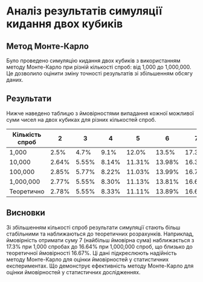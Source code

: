 # Аналіз результатів симуляції кидання двох кубиків

## Метод Монте-Карло

Було проведено симуляцію кидання двох кубиків з використанням методу Монте-Карло при різній кількості спроб: від 1,000 до 1,000,000. Це дозволило оцінити зміну точності результатів зі збільшенням обсягу даних.

## Результати

Нижче наведено таблицю з ймовірностями випадання кожної можливої суми чисел на двох кубиках для різних кількостей спроб.

| Кількість спроб | 2     | 3     | 4     | 5     | 6     | 7     | 8     | 9     | 10    | 11    | 12    |
|-----------------|-------|-------|-------|-------|-------|-------|-------|-------|-------|-------|-------|
| 1,000           | 2.5%  | 4.7%  | 9.1%  | 12.0% | 13.5% | 17.3% | 13.5% | 10.1% | 9.0%  | 5.9%  | 2.4%  |
| 10,000          | 2.64% | 5.55% | 8.14% | 11.31%| 13.98%| 16.38%| 14.39%| 11.19%| 8.33% | 5.47% | 2.62% |
| 100,000         | 2.85% | 5.77% | 8.22% | 11.03%| 13.99%| 16.75%| 13.51%| 11.12%| 8.39% | 5.55% | 2.82% |
| 1,000,000       | 2.77% | 5.55% | 8.30% | 11.13%| 13.81%| 16.64%| 13.91%| 11.15%| 8.35% | 5.59% | 2.81% |
| Теоретично      | 2.78% | 5.55% | 8.33% | 11.11%| 13.89%| 16.67%| 13.89%| 11.11%| 8.33% | 5.56% | 2.78% |

## Висновки

Зі збільшенням кількості спроб результати симуляції стають більш стабільними та наближаються до теоретичних розрахунків. Наприклад, ймовірність отримати суму 7 (найбільш ймовірна сума) наближається з 17.3% при 1,000 спробах до 16.64% при 1,000,000 спроб, що близько до теоретичної ймовірності 16.67%. Ці дані підкреслюють надійність методу Монте-Карло для оцінки ймовірностей у статистичних експериментах. Що демонструє ефективність методу Монте-Карло для оцінки ймовірностей у статистичних дослідженнях. 

